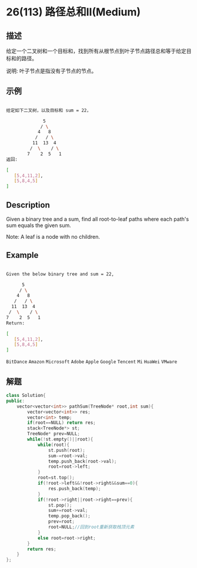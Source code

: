 # 26(113) 路径总和Ⅱ(Medium)
## 描述

给定一个二叉树和一个目标和，找到所有从根节点到叶子节点路径总和等于给定目标和的路径。

说明: 叶子节点是指没有子节点的节点。

## 示例

```bash

给定如下二叉树，以及目标和 sum = 22，

              5
             / \
            4   8
           /   / \
          11  13  4
         /  \    / \
        7    2  5   1
返回:

[
   [5,4,11,2],
   [5,8,4,5]
]

``` 

## Description

Given a binary tree and a sum, find all root-to-leaf paths where each path's sum equals the given sum.

Note: A leaf is a node with no children.

## Example

```bash

Given the below binary tree and sum = 22,

      5
     / \
    4   8
   /   / \
  11  13  4
 /  \    / \
7    2  5   1
Return:

[
   [5,4,11,2],
   [5,8,4,5]
]

```

`BitDance` `Amazon` `Microsoft` `Adobe` `Apple` `Google` `Tencent` `Mi` `HuaWei` `VMware`

## 解题

```c++
class Solution{
public:
    vector<vector<int>> pathSum(TreeNode* root,int sum){
        vector<vector<int>> res;
        vector<int> temp;
        if(root==NULL) return res;
        stack<TreeNode*> st;
        TreeNode* prev=NULL;
        while(!st.empty()||root){
            while(root){
                st.push(root);
                sum-=root->val;
                temp.push_back(root->val);
                root=root->left;
            }
            root=st.top();
            if(!root->left&&!root->right&&sum==0){
                res.push_back(temp);
            }
            if(!root->right||root->right==prev){
                st.pop();
                sum+=root->val;
                temp.pop_back();
                prev=root;
                root=NULL;//回到root重新获取栈顶元素
            }
            else root=root->right;
        }
        return res;
    }
};
```
